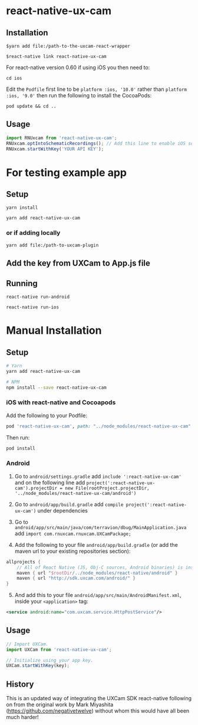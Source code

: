 # react-native-ux-cam

## Installation
`$yarn add file:/path-to-the-uxcam-react-wrapper`

`$react-native link react-native-ux-cam`


For react-native version 0.60 if using iOS you then need to:

`cd ios`

Edit the `Podfile` first line to be `platform :ios, '10.0'` rather than `platform :ios, '9.0'` then run the following to install the CocoaPods:

`pod update && cd ..`

## Usage
```javascript
import RNUxcam from 'react-native-ux-cam';
RNUxcam.optIntoSchematicRecordings(); // Add this line to enable iOS screen recordings
RNUxcam.startWithKey('YOUR API KEY');
```

# For testing example app
## Setup
`yarn install`

`yarn add react-native-ux-cam`
### or if adding locally
`yarn add file:/path-to-uxcam-plugin`

## Add the key from UXCam to App.js file

## Running
`react-native run-android`

`react-native run-ios`

# Manual Installation
## Setup

```bash
# Yarn
yarn add react-native-ux-cam

# NPM
npm install --save react-native-ux-cam
```

### iOS with react-native and Cocoapods

Add the following to your Podfile:

```ruby
pod 'react-native-ux-cam', path: "../node_modules/react-native-ux-cam"
```

Then run:

```bash
pod install
```

### Android

1. Go to `android/settings.gradle`
add `include ':react-native-ux-cam'`
and on the following line add `project(':react-native-ux-cam').projectDir = new File(rootProject.projectDir, '../node_modules/react-native-ux-cam/android')` 

2. Go to `android/app/build.gradle`
add `compile project(':react-native-ux-cam')` under dependencies

3. Go to `android/app/src/main/java/com/terravion/dbug/MainApplication.java`
add `import com.rnuxcam.rnuxcam.UXCamPackage;`

4. Add the following to your file `android/app/build.gradle` (or add the maven url to your existing repositories section):

```gradle
allprojects {
    // All of React Native (JS, Obj-C sources, Android binaries) is installed from npm
    maven { url "$rootDir/../node_modules/react-native/android" }
    maven { url "http://sdk.uxcam.com/android/" }
}
```

5. And add this to your file `android/app/src/main/AndroidManifest.xml`, inside your `<application>` tag:

```xml
<service android:name="com.uxcam.service.HttpPostService"/>
```
## Usage

```js
// Import UXCam.
import UXCam from 'react-native-ux-cam';

// Initialize using your app key.
UXCam.startWithKey(key);
```

## History
This is an updated way of integrating the UXCam SDK react-native following on from the original work by Mark Miyashita (https://github.com/negativetwelve) without whom this would have all been much harder!
